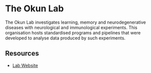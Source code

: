 # The Okun Lab

The Okun Lab investigates learning, memory and neurodegenerative diseases with neurological and immunological experiments.
This organisation hosts standardised programs and pipelines that were developed to analyse data produced by such experiments.

## Resources

- [Lab Website](https://sites.biu.ac.il/en/okun-lab)

